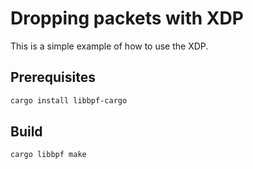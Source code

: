 # Dropping packets with XDP

This is a simple example of how to use the XDP.

## Prerequisites

```sh
cargo install libbpf-cargo
```

## Build

```sh
cargo libbpf make
```
